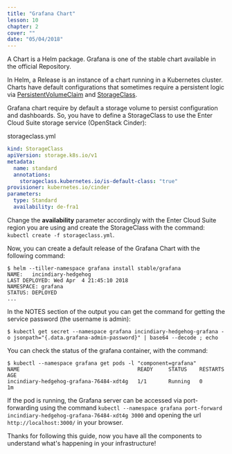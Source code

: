 ```yaml
---
title: "Grafana Chart"
lesson: 10
chapter: 2
cover: ""
date: "05/04/2018"
---
```


A Chart is a Helm package. Grafana is one of the stable chart available in the official Repository.

In Helm, a Release is an instance of a chart running in a Kubernetes cluster. Charts have default configurations that sometimes require a persistent logic via [PersistentVolumeClaim]() and [StorageClass]().

Grafana chart require by default a storage volume to persist configuration and dashboards. So, you have to define a StorageClass to use the Enter Cloud Suite storage service (OpenStack Cinder):

storageclass.yml
```yaml
kind: StorageClass
apiVersion: storage.k8s.io/v1
metadata:
  name: standard
  annotations:
    storageclass.kubernetes.io/is-default-class: "true"
provisioner: kubernetes.io/cinder
parameters:
  type: Standard
  availability: de-fra1
```

Change the **availability** parameter accordingly with the Enter Cloud Suite region you are using and create the StorageClass with the command:
`kubectl create -f storageclass.yml`.

Now, you can create a default release of the Grafana Chart with the following command: 

```
$ helm --tiller-namespace grafana install stable/grafana
NAME:   incindiary-hedgehog
LAST DEPLOYED: Wed Apr  4 21:45:10 2018
NAMESPACE: grafana
STATUS: DEPLOYED
...
```

In the NOTES section of the output you can get the command for getting the service password (the username is admin):

```
$ kubectl get secret --namespace grafana incindiary-hedgehog-grafana -o jsonpath="{.data.grafana-admin-password}" | base64 --decode ; echo
```

You can check the status of the grafana container, with the command: 

```
$ kubectl --namespace grafana get pods -l "component=grafana"
NAME                                      READY     STATUS    RESTARTS   AGE
incindiary-hedgehog-grafana-76484-xdt4g   1/1       Running   0          1m
```

If the pod is running, the Grafana server can be accessed via port-forwarding using the command
`kubectl --namespace grafana port-forward incindiary-hedgehog-grafana-76484-xdt4g 3000` and opening the url `http://localhost:3000/` in your browser. 

Thanks for following this guide, now you have all the components to understand what's happening in your infrastructure!